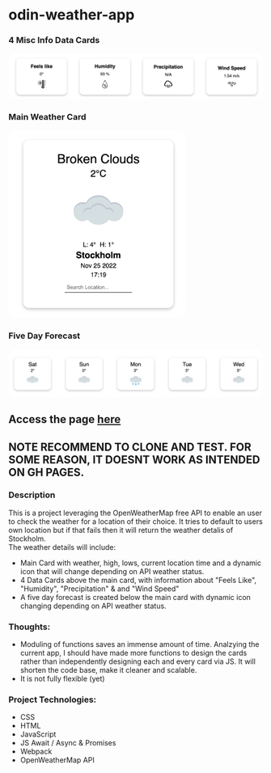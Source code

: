 # odin-weather-app

### 4 Misc Info Data Cards
<img src="src/images/README/apiData.png" alt="drawing" width="800" style = "border-radius: 15px"/>

### Main Weather Card
<img src="src/images/README/mainCard.png" alt="drawing" width="350" style = "border-radius: 15px"/>

### Five Day Forecast

<img src="src/images/README/forecast.png" alt="drawing" width="800" style = "border-radius: 15px" />

## Access the page [here](https://benjamin-albarzendji.github.io/odin-weather-app/)
## NOTE RECOMMEND TO CLONE AND TEST. FOR SOME REASON, IT DOESNT WORK AS INTENDED ON GH PAGES. 

### Description
This is a project leveraging the OpenWeatherMap free API to enable an user to check the weather for a location of their choice. It tries to default to users own location but if that fails then it will return the weather detalis of Stockholm.   
The  weather details will include:
* Main Card with weather, high, lows, current location time and a dynamic icon that will change depending on API weather status. 
* 4 Data Cards above the main card, with information about "Feels Like", "Humidity", "Precipitation" & and "Wind Speed" 
* A five day forecast is created below the main card with dynamic icon changing depending on API weather status. 


### Thoughts: 
* Moduling of functions saves an immense amount of time. Analzying the current app, I should have made more functions to design the cards rather than independently designing each and every card via JS. It will shorten the code base, make it cleaner and scalable. 
*  It is not fully flexible (yet)


### Project Technologies:
* CSS 
* HTML
* JavaScript
* JS Await / Async & Promises
* Webpack
* OpenWeatherMap API 

